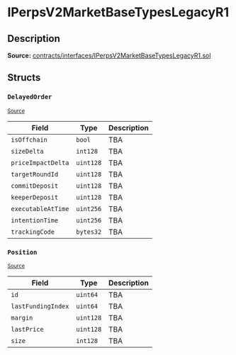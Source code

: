 # IPerpsV2MarketBaseTypesLegacyR1

## Description

**Source:** [contracts/interfaces/IPerpsV2MarketBaseTypesLegacyR1.sol](https://github.com/Synthetixio/synthetix/tree/v2.98.3/contracts/interfaces/IPerpsV2MarketBaseTypesLegacyR1.sol)

## Structs

### `DelayedOrder`

<sub>[Source](https://github.com/Synthetixio/synthetix/tree/v2.98.3/contracts/interfaces/IPerpsV2MarketBaseTypesLegacyR1.sol#L37)</sub>

| Field              | Type      | Description |
| ------------------ | --------- | ----------- |
| `isOffchain`       | `bool`    | TBA         |
| `sizeDelta`        | `int128`  | TBA         |
| `priceImpactDelta` | `uint128` | TBA         |
| `targetRoundId`    | `uint128` | TBA         |
| `commitDeposit`    | `uint128` | TBA         |
| `keeperDeposit`    | `uint128` | TBA         |
| `executableAtTime` | `uint256` | TBA         |
| `intentionTime`    | `uint256` | TBA         |
| `trackingCode`     | `bytes32` | TBA         |

### `Position`

<sub>[Source](https://github.com/Synthetixio/synthetix/tree/v2.98.3/contracts/interfaces/IPerpsV2MarketBaseTypesLegacyR1.sol#L28)</sub>

| Field              | Type      | Description |
| ------------------ | --------- | ----------- |
| `id`               | `uint64`  | TBA         |
| `lastFundingIndex` | `uint64`  | TBA         |
| `margin`           | `uint128` | TBA         |
| `lastPrice`        | `uint128` | TBA         |
| `size`             | `int128`  | TBA         |
